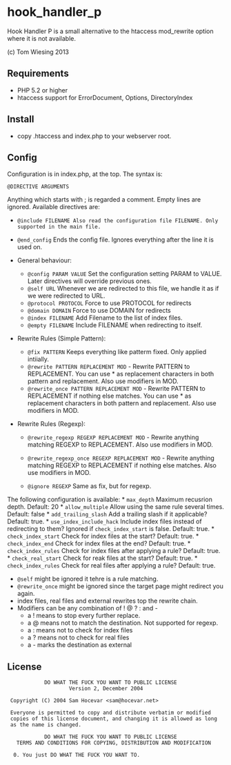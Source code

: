 # hook_handler_p

Hook Handler P is a small alternative to the htaccess mod_rewrite option where it is not available. 

(c) Tom Wiesing 2013

## Requirements
* PHP 5.2 or higher
* htaccess support for ErrorDocument, Options, DirectoryIndex

## Install
* copy .htaccess and index.php to your webserver root.

## Config
Configuration is in index.php, at the top. The syntax is: 

    @DIRECTIVE ARGUMENTS

Anything which starts with ; is regarded a comment. 
Empty lines are ignored. 
Available directives are: 

* `@include FILENAME Also read the configuration file FILENAME. Only supported in the main file. `
* `@end_config` Ends the config file. Ignores everything after the line it is used on. 

* General behaviour:
    * `@config PARAM VALUE` Set the configuration setting PARAM to VALUE. Later directives will override previous ones. 
    * `@self URL` Whenever we are redirected to this file, we handle it as if we were redirected to URL. 
    * `@protocol PROTOCOL` Force to use PROTOCOL for redirects
    * `@domain DOMAIN` Force to use DOMAIN for redirects
    * `@index FILENAME` Add Filename to the list of index files. 
    * `@empty FILENAME` Include FILENAME when redirecting to itself. 

* Rewrite Rules (Simple Pattern): 
    * `@fix PATTERN` Keeps everything like patterm fixed. Only applied intiially. 
    * `@rewrite PATTERN REPLACEMENT MOD` - Rewrite PATTERN to REPLACEMENT. You can use * as replacement characters in both pattern and replacement. Also use modifiers in MOD. 
    * `@rewrite_once PATTERN REPLACEMENT MOD` - Rewrite PATTERN to REPLACEMENT if nothing else matches. You can use * as replacement characters in both pattern and replacement. Also use modifiers in MOD. 

* Rewrite Rules (Regexp): 
    * `@rewrite_regexp REGEXP REPLACEMENT MOD` - Rewrite anything matching REGEXP to REPLACEMENT. Also use modifiers in MOD. 
    * `@rewrite_regexp_once REGEXP REPLACEMENT MOD` - Rewrite anything matching REGEXP to REPLACEMENT if nothing else matches. Also use modifiers in MOD. 

    * `@ignore REGEXP` Same as fix, but for regexp. 

The following  configuration is available: 
    * `max_depth` Maximum recusrion depth. Default: 20
    * `allow_multiple` Allow using the same rule several times. Default: false
    * `add_trailing_slash` Add a trailing slash if it applicable? Default: true. 
    * `use_index_include_hack` Include index files instead of redirecting to them? Ignored if `check_index_start` is false. Default: true. 
    * `check_index_start` Check for index files at the start? Default: true. 
    * `check_index_end` Check for index files at the end? Default: true. 
    * `check_index_rules` Check for index files after applying a rule? Default: true. 
    * `check_real_start` Check for reak files at the start? Default: true. 
    * `check_index_rules` Check for real files after applying a rule? Default: true. 

* `@self` might be ignored it tehre is a rule matching. 
* `@rewrite_once` might be ignored since the target page might redirect you again. 
* index files, real files and external rewrites top the rewrite chain. 
* Modifiers can be any combination of ! @ ? :  and -
    * a ! means to stop every further replace. 
    * a @ means not to match the destination. Not supported for regexp. 
    * a : means not to check for index files
    * a ? means not to check for real files
    * a - marks the destination as external

## License
                DO WHAT THE FUCK YOU WANT TO PUBLIC LICENSE
                        Version 2, December 2004

     Copyright (C) 2004 Sam Hocevar <sam@hocevar.net>

     Everyone is permitted to copy and distribute verbatim or modified
     copies of this license document, and changing it is allowed as long
     as the name is changed.

                DO WHAT THE FUCK YOU WANT TO PUBLIC LICENSE
       TERMS AND CONDITIONS FOR COPYING, DISTRIBUTION AND MODIFICATION

      0. You just DO WHAT THE FUCK YOU WANT TO.